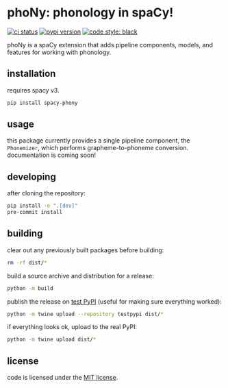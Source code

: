 # phoNy: phonology in spaCy!
[![ci status](https://github.com/direct-phonology/spacy-phony/actions/workflows/ci.yml/badge.svg)](https://github.com/direct-phonology/spacy-phony/actions/workflows/ci.yml)
[![pypi version](https://img.shields.io/pypi/v/spacy-phony.svg?style=flat)](https://pypi.org/project/spacy-phony]/)
[![code style: black](https://img.shields.io/badge/code%20style-black-000000.svg)](https://github.com/psf/black)

phoNy is a spaCy extension that adds pipeline components, models, and features for working with phonology.
## installation
requires spacy v3.
```sh
pip install spacy-phony
```
## usage
this package currently provides a single pipeline component, the `Phonemizer`, which performs grapheme-to-phoneme conversion. documentation is coming soon!

## developing
after cloning the repository:
```sh
pip install -e ".[dev]"
pre-commit install
```
## building
clear out any previously built packages before building:
```sh
rm -rf dist/*
```
build a source archive and distribution for a release:
```sh
python -m build
```
publish the release on [test PyPI](https://test.pypi.org/) (useful for making sure everything worked):
```sh
python -m twine upload --repository testpypi dist/*
```
if everything looks ok, upload to the real PyPI:
```sh
python -m twine upload dist/*
```
## license
code is licensed under the [MIT license](LICENSE).
